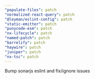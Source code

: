 ```yaml
---
"populate-files": patch
"normalized-react-query": patch
"@leyman/eslint-config": patch
"static-emitter": patch
"punycode-esm": patch
"nx-lifecycle": patch
"named-patch": patch
"barrelify": patch
"haywire": patch
"juniper": patch
"nx-tsc": patch
---
```


Bump sonarjs eslint and fix/ignore issues
